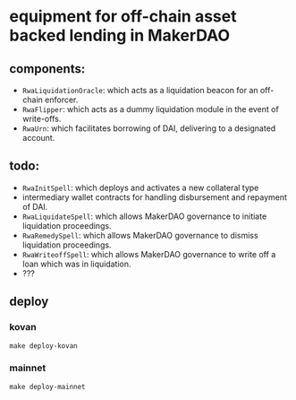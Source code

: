 # equipment for off-chain asset backed lending in MakerDAO

## components:

- `RwaLiquidationOracle`: which acts as a liquidation beacon for an off-chain enforcer.
- `RwaFlipper`: which acts as a dummy liquidation module in the event of write-offs.
- `RwaUrn`: which facilitates borrowing of DAI, delivering to a designated account.

## todo:

- `RwaInitSpell`: which deploys and activates a new collateral type
- intermediary wallet contracts for handling disbursement and repayment of DAI.
- `RwaLiquidateSpell`: which allows MakerDAO governance to initiate liquidation proceedings.
- `RwaRemedySpell`: which allows MakerDAO governance to dismiss liquidation proceedings.
- `RwaWriteoffSpell`: which allows MakerDAO governance to write off a loan which was in liquidation.
- ???

## deploy

### kovan
```
make deploy-kovan
```

### mainnet
```
make deploy-mainnet
```
